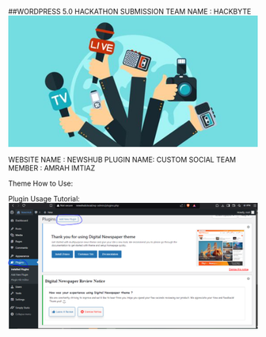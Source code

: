 ##WORDPRESS 5.0 HACKATHON SUBMISSION
TEAM NAME : HACKBYTE 
![NewsHub and Custom Social](https://github.com/AmrahImtiaz/HackByte/raw/main/readmeimg.jpg)

WEBSITE NAME : NEWSHUB 
PLUGIN NAME: CUSTOM SOCIAL
TEAM MEMBER : AMRAH IMTIAZ

Theme How to Use:



Plugin Usage Tutorial:
![NewsHub and Custom Social](https://github.com/AmrahImtiaz/HackByte/raw/main/1.PNG)


